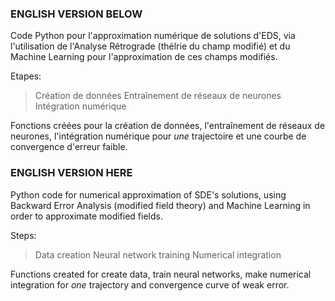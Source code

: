 ### ENGLISH VERSION BELOW ###

Code Python pour l'approximation numérique de solutions d'EDS, via l'utilisation de l'Analyse Rétrograde (thélrie du champ modifié) et du Machine Learning pour l'approximation de ces champs modifiés.

Etapes:

> Création de données
> Entraînement de réseaux de neurones
> Intégration numérique

Fonctions créées pour la création de données, l'entraînement de réseaux de neurones, l'intégration numérique pour *une* trajectoire et une courbe de convergence d'erreur faible.




### ENGLISH VERSION HERE ###

Python code for numerical approximation of SDE's solutions, using Backward Error Analysis (modified field theory) and Machine Learning in order to approximate modified fields.

Steps:

> Data creation
> Neural network training
> Numerical integration

Functions created for create data, train neural networks, make numerical integration for *one* trajectory and convergence curve of weak error.
